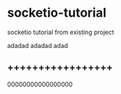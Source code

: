 # socketio-tutorial
socketio tutorial from existing project

adadad
adadad
adad

+++++++++++++++++
-----------------
00000000000000000
